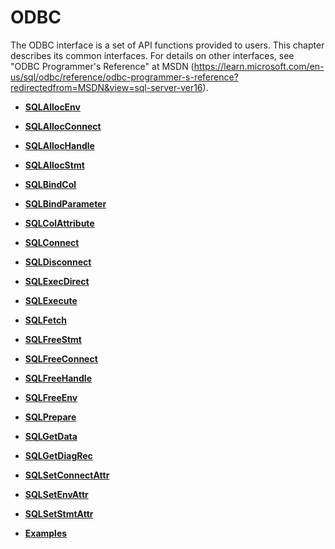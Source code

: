 # ODBC<a name="EN-US_TOPIC_0242371435"></a>

The ODBC interface is a set of API functions provided to users. This chapter describes its common interfaces. For details on other interfaces, see "ODBC Programmer's Reference" at MSDN (https://learn.microsoft.com/en-us/sql/odbc/reference/odbc-programmer-s-reference?redirectedfrom=MSDN&view=sql-server-ver16).

-   **[SQLAllocEnv](sqlallocenv.md)**  

-   **[SQLAllocConnect](sqlallocconnect.md)**  

-   **[SQLAllocHandle](sqlallochandle.md)**  

-   **[SQLAllocStmt](sqlallocstmt.md)**  

-   **[SQLBindCol](sqlbindcol.md)**  

-   **[SQLBindParameter](sqlbindparameter.md)**  

-   **[SQLColAttribute](sqlcolattribute.md)**  

-   **[SQLConnect](sqlconnect.md)**  

-   **[SQLDisconnect](sqldisconnect.md)**  

-   **[SQLExecDirect](sqlexecdirect.md)**  

-   **[SQLExecute](sqlexecute.md)**  

-   **[SQLFetch](sqlfetch.md)**  

-   **[SQLFreeStmt](sqlfreestmt.md)**  

-   **[SQLFreeConnect](sqlfreeconnect.md)**  

-   **[SQLFreeHandle](sqlfreehandle.md)**  

-   **[SQLFreeEnv](sqlfreeenv.md)**  

-   **[SQLPrepare](sqlprepare.md)**  

-   **[SQLGetData](sqlgetdata.md)**  

-   **[SQLGetDiagRec](sqlgetdiagrec.md)**  

-   **[SQLSetConnectAttr](sqlsetconnectattr.md)**  

-   **[SQLSetEnvAttr](sqlsetenvattr.md)**  

-   **[SQLSetStmtAttr](sqlsetstmtattr.md)**  

-   **[Examples](examples.md)**  



